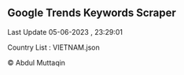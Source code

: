 

## Google Trends Keywords Scraper 
 
Last Update 05-06-2023 , 23:29:01

Country List :
VIETNAM.json



© Abdul Muttaqin 
